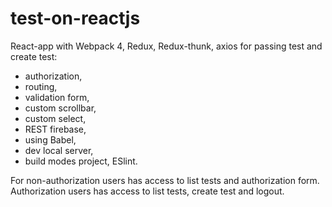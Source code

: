 # test-on-reactjs
React-app with Webpack 4, Redux, Redux-thunk, axios for passing test and create test:
 - authorization,
 - routing,
 - validation form,
 - custom scrollbar,
 - custom select,
 - REST firebase,
 - using Babel,
 - dev local server,
 - build modes project, ESlint.
 
For non-authorization users has access to list tests and authorization form.
Authorization users has access to list tests, create test and logout.
